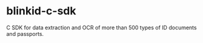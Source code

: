 # blinkid-c-sdk
C SDK for data extraction and OCR of more than 500 types of ID documents and passports.
